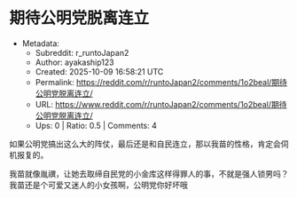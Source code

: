 # 期待公明党脱离连立

- Metadata:
  - Subreddit: r_runtoJapan2
  - Author: ayakaship123
  - Created: 2025-10-09 16:58:21 UTC
  - Permalink: https://reddit.com/r/runtoJapan2/comments/1o2beal/期待公明党脱离连立/
  - URL: https://www.reddit.com/r/runtoJapan2/comments/1o2beal/期待公明党脱离连立/
  - Ups: 0 | Ratio: 0.5 | Comments: 4


如果公明党搞出这么大的阵仗，最后还是和自民连立，那以我苗的性格，肯定会伺机报复的。

我苗就像胤禩，让她去取缔自民党的小金库这样得罪人的事，不就是强人锁男吗？我苗还是个可爱又迷人的小女孩啊，公明党你好坏哦

